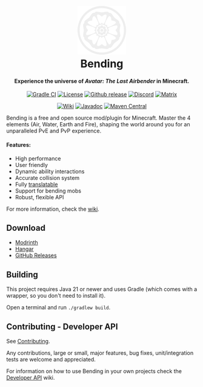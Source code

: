 <h1 align="center">
<br>
<a href="https://github.com/PrimordialMoros/Bending/wiki"><img src="bending-logo.svg" alt="Bending" width="128"></a>
<br>
Bending
<br>
</h1>

<h4 align="center">Experience the universe of <i>Avatar: The Last Airbender</i> in Minecraft.</h4>

<p align="center">
<a href="https://github.com/PrimordialMoros/Bending/actions"><img src="https://img.shields.io/github/actions/workflow/status/PrimordialMoros/Bending/gradle.yml?branch=master&style=flat-square" alt="Gradle CI"/></a>
<a href="LICENSE"><img src="https://img.shields.io/github/license/PrimordialMoros/Bending?color=009185&style=flat-square" alt="License"/></a>
<a href="https://github.com/PrimordialMoros/Bending/releases"><img src="https://img.shields.io/github/v/release/PrimordialMoros/Bending?color=009185&style=flat-square" alt="Github release"/></a>
<a href="https://discord.gg/sjwncgE"><img src="https://img.shields.io/badge/chat-discord-5865F2?style=flat-square" alt="Discord"/></a>
<a href="https://matrix.to/#/#bending:matrix.org"><img src="https://img.shields.io/badge/chat-matrix-ffffff?style=flat-square" alt="Matrix"/></a>
</p>

<p align="center">
<a href="https://github.com/PrimordialMoros/Bending/wiki/Home"><img src="https://img.shields.io/badge/docs-wiki-informational?style=flat-square" alt="Wiki"/></a>
<a href="https://javadoc.io/doc/me.moros/bending-api"><img src="https://img.shields.io/badge/docs-javadocs-informational?style=flat-square" alt="Javadoc"/></a>
<a href="https://search.maven.org/artifact/me.moros/bending-api"><img src="https://img.shields.io/maven-central/v/me.moros/bending-api?label=bending-api&style=flat-square" alt="Maven Central"/></a>
</p>

Bending is a free and open source mod/plugin for Minecraft. Master the 4 elements (Air, Water, Earth and Fire),
shaping the world around you for an unparalleled PvE and PvP experience.

#### Features:
- High performance
- User friendly
- Dynamic ability interactions
- Accurate collision system
- Fully [translatable](https://github.com/PrimordialMoros/Bending/wiki/Localization)
- Support for bending mobs
- Robust, flexible API

For more information, check the [wiki](https://github.com/PrimordialMoros/Bending/wiki).

## Download

- [Modrinth](https://modrinth.com/plugin/bending)
- [Hangar](https://hangar.papermc.io/Moros/Bending)
- [GitHub Releases](https://github.com/PrimordialMoros/Bending/releases)

## Building

This project requires Java 21 or newer and uses Gradle (which comes with a wrapper, so you don't need to install it).

Open a terminal and run `./gradlew build`.

## Contributing - Developer API

See [Contributing](CONTRIBUTING.md).

Any contributions, large or small, major features, bug fixes, unit/integration tests are welcome and appreciated.

For information on how to use Bending in your own projects check
the [Developer API](https://github.com/PrimordialMoros/Bending/wiki/Developer-API) wiki.
